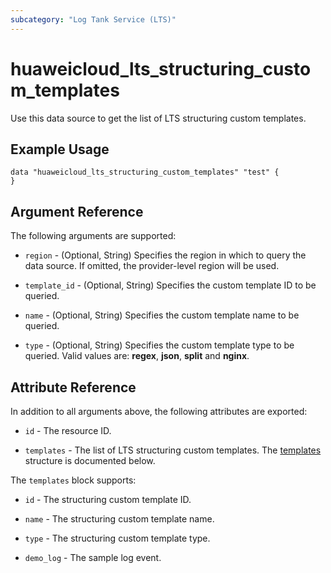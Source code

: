 ```yaml
---
subcategory: "Log Tank Service (LTS)"
---
```


# huaweicloud_lts_structuring_custom_templates

Use this data source to get the list of LTS structuring custom templates.

## Example Usage

```hcl
data "huaweicloud_lts_structuring_custom_templates" "test" {
}
```

## Argument Reference

The following arguments are supported:

* `region` - (Optional, String) Specifies the region in which to query the data source.
  If omitted, the provider-level region will be used.

* `template_id` - (Optional, String) Specifies the custom template ID to be queried.

* `name` - (Optional, String) Specifies the custom template name to be queried.

* `type` - (Optional, String) Specifies the custom template type to be queried. Valid values are: **regex**, **json**,
  **split** and **nginx**.

## Attribute Reference

In addition to all arguments above, the following attributes are exported:

* `id` - The resource ID.

* `templates` - The list of LTS structuring custom templates.
  The [templates](#CustomTemplates_templates) structure is documented below.

<a name="CustomTemplates_templates"></a>
The `templates` block supports:

* `id` - The structuring custom template ID.

* `name` - The structuring custom template name.

* `type` - The structuring custom template type.

* `demo_log` - The sample log event.
